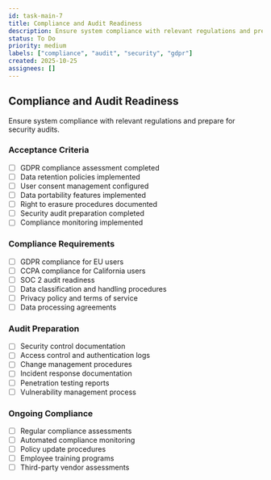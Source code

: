 ```yaml
---
id: task-main-7
title: Compliance and Audit Readiness
description: Ensure system compliance with relevant regulations and prepare for security audits
status: To Do
priority: medium
labels: ["compliance", "audit", "security", "gdpr"]
created: 2025-10-25
assignees: []
---
```


## Compliance and Audit Readiness

Ensure system compliance with relevant regulations and prepare for security audits.

### Acceptance Criteria
- [ ] GDPR compliance assessment completed
- [ ] Data retention policies implemented
- [ ] User consent management configured
- [ ] Data portability features implemented
- [ ] Right to erasure procedures documented
- [ ] Security audit preparation completed
- [ ] Compliance monitoring implemented

### Compliance Requirements
- [ ] GDPR compliance for EU users
- [ ] CCPA compliance for California users
- [ ] SOC 2 audit readiness
- [ ] Data classification and handling procedures
- [ ] Privacy policy and terms of service
- [ ] Data processing agreements

### Audit Preparation
- [ ] Security control documentation
- [ ] Access control and authentication logs
- [ ] Change management procedures
- [ ] Incident response documentation
- [ ] Penetration testing reports
- [ ] Vulnerability management process

### Ongoing Compliance
- [ ] Regular compliance assessments
- [ ] Automated compliance monitoring
- [ ] Policy update procedures
- [ ] Employee training programs
- [ ] Third-party vendor assessments
